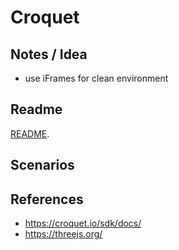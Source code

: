 # Croquet

<script>
  <a click={() => window.open("https://lively-kernel.org/lively4/swd21-croquet/start.html")}>dev repository</a>
</script>

## Notes / Idea

- use iFrames for clean environment

## Readme

[README](./README.md).

## Scenarios

<script>
  <button style="font-weight:bold; font-size:1em, padding-left:20px" click={async () => {
    var url = "https://lively-kernel.org/lively4/swd21-croquet/demos/swd21/croquet/counter/croquetCounter.md"
    var comp = await lively.openBrowser(url, true)
    comp.parentElement.toggleMaximize()
  }}>Counter Example
  </button>
</script>

## References

- <https://croquet.io/sdk/docs/>
- <https://threejs.org/>